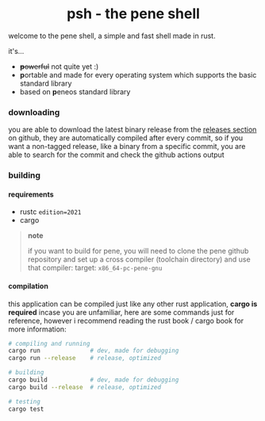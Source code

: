 <center>

# psh - the pene shell

</center>

welcome to the pene shell, a simple and fast shell made in rust.

it's...

- ~~**p**owerful~~ not quite yet :)
- **p**ortable and made for every operating system which supports the basic standard library
- based on **p**eneos standard library

### **d**ownloading

you are able to download the latest binary release from the [releases section](https://github.com/sinjs/psh/releases) on github, they are
automatically compiled after every commit, so if you want a non-tagged release, like a binary from
a specific commit, you are able to search for the commit and check the github actions output

### **b**uilding

#### requirements

- rustc `edition=2021`
- cargo

> **note**
>
> if you want to build for pene, you will need to clone the pene github repository
> and set up a cross compiler (toolchain directory) and use that compiler:
> target: `x86_64-pc-pene-gnu`

#### compilation

this application can be compiled just like any other rust application, **cargo is required**
incase you are unfamiliar, here are some commands just for reference, however i recommend reading
the rust book / cargo book for more information:

```sh
# compiling and running
cargo run              # dev, made for debugging
cargo run --release    # release, optimized

# building
cargo build            # dev, made for debugging
cargo build --release  # release, optimized

# testing
cargo test
```
